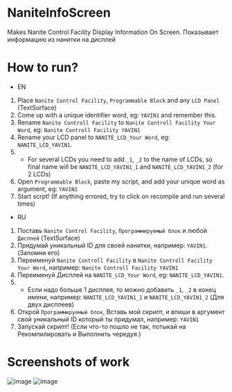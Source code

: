 # NaniteInfoScreen
Makes Nanite Control Facility Display Information On Screen.
Показывает информацию из нанитки на дисплей

# How to run?
- EN
1. Place `Nanite Control Facility`, `Programmable Block` and any `LCD Panel` (TextSurface)
2. Сome up with a unique identifier word, eg: `YAVIN1` and remember this.
3. Rename `Nanite Controll Facility` to `Nanite Controll Facility Your Word`, eg: `Nanite Controll Facility YAVIN1`
4. Rename your LCD panel to `NANITE_LCD_Your Word`, eg: `NANITE_LCD_YAVIN1`.
5. - For several LCDs you need to add `_1`, `_2` to the name of LCDs, so final name will be `NANITE_LCD_YAVIN1_1` and `NANITE_LCD_YAVIN1_2` (for 2 LCDs)
6. Open `Programmable Block`, paste my script, and add your unique word as argument, eg: `YAVIN1`
7. Start scrpt! (If anything errored, try to click on recompile and run several times)


- RU
1. Поставь `Nanite Control Facility`, `Программируемый блок` и любой `Дисплей` (TextSurface)
2. Придумай уникальный ID для своей нанитки, например: `YAVIN1`. (Запомни его)
3. Переименуй `Nanite Controll Facility` в `Nanite Controll Facility Your Word`, например: `Nanite Controll Facility YAVIN1`
4. Переименуй Дисплей на `NANITE_LCD_Your Word`, eg: `NANITE_LCD_YAVIN1`.
5. - Если надо больше 1 дисплея, то можно добавить `_1`, `_2` в конец имени, например: `NANITE_LCD_YAVIN1_1` и `NANITE_LCD_YAVIN1_2` (Для двух дисплеев)
6. Открой `Программируемый блок`, Вставь мой скрипт, и впиши в аргумент свой уникальный ID который ты придумал, например: `YAVIN1`
7. Запускай скрипт! (Если что-то пошло не так, потыкай на Рекомпилировать и Выполнить чередуя.)

# Screenshots of work
![image](https://github.com/user-attachments/assets/0838efd9-ebca-497b-b644-30c7f4cdb02e)
![image](https://github.com/user-attachments/assets/a06dc212-984c-478f-a3de-c14932347131)

